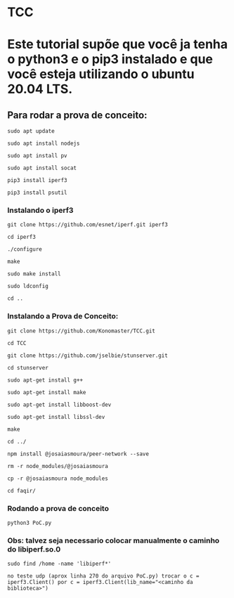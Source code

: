 # TCC

# Este tutorial supõe que você ja tenha o python3 e o pip3 instalado e que você esteja utilizando o ubuntu 20.04 LTS.

## Para rodar a prova de conceito:

	sudo apt update

	sudo apt install nodejs 

	sudo apt install pv 
	
	sudo apt install socat

	pip3 install iperf3 

	pip3 install psutil  

### Instalando o iperf3

	git clone https://github.com/esnet/iperf.git iperf3

	cd iperf3

	./configure

	make

	sudo make install

	sudo ldconfig

	cd ..

### Instalando a Prova de Conceito:

	git clone https://github.com/Konomaster/TCC.git

	cd TCC 

	git clone https://github.com/jselbie/stunserver.git

	cd stunserver

	sudo apt-get install g++

	sudo apt-get install make

	sudo apt-get install libboost-dev

	sudo apt-get install libssl-dev

	make

	cd ../

	npm install @josaiasmoura/peer-network --save

	rm -r node_modules/@josaiasmoura

	cp -r @josaiasmoura node_modules

	cd faqir/

### Rodando a prova de conceito

	python3 PoC.py

### Obs: talvez seja necessario colocar manualmente o caminho do libiperf.so.0

	sudo find /home -name 'libiperf*'
	
	no teste udp (aprox linha 270 do arquivo PoC.py) trocar o c = iperf3.Client() por c = iperf3.Client(lib_name="<caminho da biblioteca>")
	

